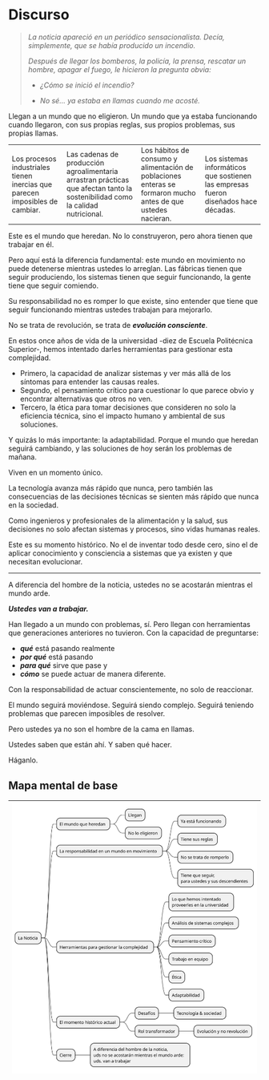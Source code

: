 # Discurso

> *La noticia apareció en un periódico sensacionalista. Decía, simplemente, que se había producido un incendio.*
> 
> *Después de llegar los bomberos, la policía, la prensa, rescatar un hombre, apagar el fuego, le hicieron la pregunta obvia:*
> 
> - *¿Cómo se inició el incendio?*
> 
> - *No sé... ya estaba en llamas cuando me acosté.*
> 

Llegan a un mundo que no eligieron. Un mundo que ya estaba funcionando cuando llegaron, con sus propias reglas, sus propios problemas, sus propias llamas. 

<div align=center>

|||||
|-|-|-|-|
|Los procesos industriales tienen inercias que parecen imposibles de cambiar. |Las cadenas de producción agroalimentaria arrastran prácticas que afectan tanto la sostenibilidad como la calidad nutricional. |Los hábitos de consumo y alimentación de poblaciones enteras se formaron mucho antes de que ustedes nacieran.|Los sistemas informáticos que sostienen las empresas fueron diseñados hace décadas.|

</div>

Este es el mundo que heredan. No lo construyeron, pero ahora tienen que trabajar en él.

Pero aquí está la diferencia fundamental: este mundo en movimiento no puede detenerse mientras ustedes lo arreglan. Las fábricas tienen que seguir produciendo, los sistemas tienen que seguir funcionando, la gente tiene que seguir comiendo.

Su responsabilidad no es romper lo que existe, sino entender que tiene que seguir funcionando mientras ustedes trabajan para mejorarlo.

No se trata de revolución, se trata de ***evolución consciente***.

En estos once años de vida de la universidad -diez de Escuela Politécnica Superior-, hemos intentado darles herramientas para gestionar esta complejidad.

- Primero, la capacidad de analizar sistemas y ver más allá de los síntomas para entender las causas reales.
- Segundo, el pensamiento crítico para cuestionar lo que parece obvio y encontrar alternativas que otros no ven.
- Tercero, la ética para tomar decisiones que consideren no solo la eficiencia técnica, sino el impacto humano y ambiental de sus soluciones.

Y quizás lo más importante: la adaptabilidad. Porque el mundo que heredan seguirá cambiando, y las soluciones de hoy serán los problemas de mañana.

Viven en un momento único. 

La tecnología avanza más rápido que nunca, pero también las consecuencias de las decisiones técnicas se sienten más rápido que nunca en la sociedad. 

Como ingenieros y profesionales de la alimentación y la salud, sus decisiones no solo afectan sistemas y procesos, sino vidas humanas reales.

Este es su momento histórico. No el de inventar todo desde cero, sino el de aplicar conocimiento y consciencia a sistemas que ya existen y que necesitan evolucionar.

---

A diferencia del hombre de la noticia, ustedes no se acostarán mientras el mundo arde.

***Ustedes van a trabajar.***

Han llegado a un mundo con problemas, sí. Pero llegan con herramientas que generaciones anteriores no tuvieron. Con la capacidad de preguntarse:

- ***qué*** está pasando realmente
- ***por qué*** está pasando
- ***para qué*** sirve que pase y 
- ***cómo*** se puede actuar de manera diferente. 

Con la responsabilidad de actuar conscientemente, no solo de reaccionar.

El mundo seguirá moviéndose. Seguirá siendo complejo. Seguirá teniendo problemas que parecen imposibles de resolver.

Pero ustedes ya no son el hombre de la cama en llamas.

Ustedes saben que están ahí. Y saben qué hacer.

Háganlo.

## Mapa mental de base

<div align=center>

|![](/images/modelosUML/discurso.svg)
|-

</div>